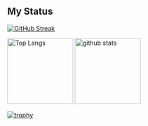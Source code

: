 ##  My Status
[![GitHub Streak](http://github-readme-streak-stats.herokuapp.com?user=myzw1030&theme=dark&hide_border=true&currStreakNum=DD2727)](https://git.io/streak-stats)

<p align="left"> 
  <img alt="Top Langs" height="150px" src="https://github-readme-stats.vercel.app/api/top-langs/?username=myzw1030&layout=compact&count_private=true&show_icons=true&theme=onedark" />
  <img alt="github stats" height="150px" src="https://github-readme-stats.vercel.app/api?username=myzw1030&count_private=true&show_icons=true&show_icons=true&theme=onedark" />
</p>

[![trophy](https://github-profile-trophy.vercel.app/?username=myzw1030&theme=onedark&column=7
)](https://github.com/ryo-ma/github-profile-trophy)

